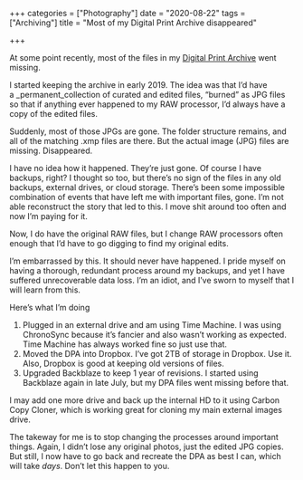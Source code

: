 +++
categories = ["Photography"]
date = "2020-08-22"
tags = ["Archiving"]
title = "Most of my Digital Print Archive disappeared"

+++

At some point recently, most of the files in my [Digital Print Archive](https://copingmechanism.com/2019/keeping-a-digital-print-archive/) went missing.

I started keeping the archive in early 2019. The idea was that I’d have a _permanent_collection of curated and edited files, “burned” as JPG files so that if anything ever happened to my RAW processor, I’d always have a copy of the edited files.

Suddenly, most of those JPGs are gone. The folder structure remains, and all of the matching .xmp files are there. But the actual image (JPG) files are missing. Disappeared.

I have no idea how it happened. They’re just gone. Of course I have backups, right? I thought so too, but there’s no sign of the files in any old backups, external drives, or cloud storage. There’s been some impossible combination of events that have left me with important files, gone. I’m not able reconstruct the story that led to this. I move shit around too often and now I’m paying for it.

Now, I do have the original RAW files, but I change RAW processors often enough that I’d have to go digging to find my original edits.

I’m embarrassed by this. It should never have happened. I pride myself on having a thorough, redundant process around my backups, and yet I have suffered unrecoverable data loss. I’m an idiot, and I’ve sworn to myself that I will learn from this.

Here’s what I’m doing

  1. Plugged in an external drive and am using Time Machine. I was using ChronoSync because it’s fancier and also wasn’t working as expected. Time Machine has always worked fine so just use that.
  2. Moved the DPA into Dropbox. I’ve got 2TB of storage in Dropbox. Use it. Also, Dropbox is good at keeping old versions of files.
  3. Upgraded Backblaze to keep 1 year of revisions. I started using Backblaze again in late July, but my DPA files went missing before that.

I may add one more drive and back up the internal HD to it using Carbon Copy Cloner, which is working great for cloning my main external images drive.

The takeway for me is to stop changing the processes around important things. Again, I didn’t lose any original photos, just the edited JPG copies. But still, I now have to go back and recreate the DPA as best I can, which will take _days_. Don’t let this happen to you.
